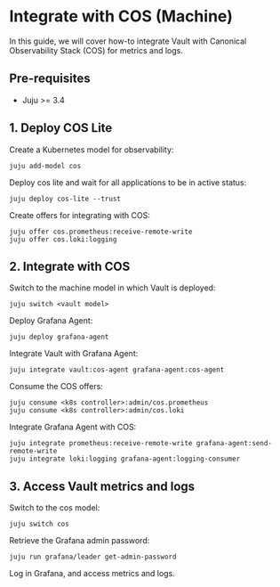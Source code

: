 # Integrate with COS (Machine)

In this guide, we will cover how-to integrate Vault with Canonical Observability Stack (COS) for metrics and logs.

## Pre-requisites

* Juju >= 3.4

## 1. Deploy COS Lite

Create a Kubernetes model for observability:

```
juju add-model cos
```

Deploy cos lite and wait for all applications to be in active status:

```
juju deploy cos-lite --trust
```

Create offers for integrating with COS:
```
juju offer cos.prometheus:receive-remote-write
juju offer cos.loki:logging
```

## 2. Integrate with COS

Switch to the machine model in which Vault is deployed:

```
juju switch <vault model>
```

Deploy Grafana Agent:

```
juju deploy grafana-agent
```

Integrate Vault with Grafana Agent:

```
juju integrate vault:cos-agent grafana-agent:cos-agent
```

Consume the COS offers:

```
juju consume <k8s controller>:admin/cos.prometheus
juju consume <k8s controller>:admin/cos.loki
```

Integrate Grafana Agent with COS:

```
juju integrate prometheus:receive-remote-write grafana-agent:send-remote-write
juju integrate loki:logging grafana-agent:logging-consumer
``` 

## 3. Access Vault metrics and logs

Switch to the cos model:

```
juju switch cos
```

Retrieve the Grafana admin password:
```
juju run grafana/leader get-admin-password
```

Log in Grafana, and access metrics and logs.
